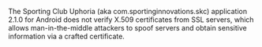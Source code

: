 The Sporting Club Uphoria (aka com.sportinginnovations.skc) application 2.1.0 for Android does not verify X.509 certificates from SSL servers, which allows man-in-the-middle attackers to spoof servers and obtain sensitive information via a crafted certificate.